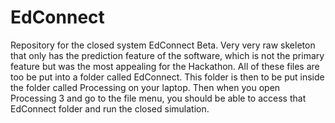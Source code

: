 # EdConnect
Repository for the closed system EdConnect Beta. Very very raw skeleton that only has the prediction feature of the software, which is not the primary feature but was the most appealing for the Hackathon.
All of these files are too be put into a folder called EdConnect. 
This folder is then to be put inside the folder called Processing on your laptop. 
Then when you open Processing 3 and go to the file menu, you should be able to access that EdConnect folder and run the closed simulation.
